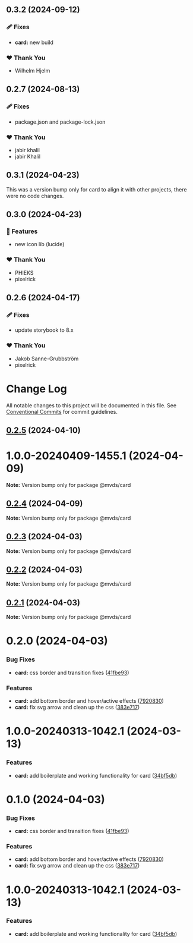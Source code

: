 ## 0.3.2 (2024-09-12)


### 🩹 Fixes

- **card:** new build


### ❤️  Thank You

- Wilhelm Hjelm

## 0.2.7 (2024-08-13)


### 🩹 Fixes

- package.json and package-lock.json


### ❤️  Thank You

- jabir khalil
- jabir Khalil

## 0.3.1 (2024-04-23)

This was a version bump only for card to align it with other projects, there were no code changes.

## 0.3.0 (2024-04-23)

### 🚀 Features

- new icon lib (lucide)

### ❤️ Thank You

- PHIEKS
- pixelrick

## 0.2.6 (2024-04-17)

### 🩹 Fixes

- update storybook to 8.x

### ❤️ Thank You

- Jakob Sanne-Grubbström
- pixelrick

# Change Log

All notable changes to this project will be documented in this file.
See [Conventional Commits](https://conventionalcommits.org) for commit guidelines.

## [0.2.5](old-repo/team-dream/dream/compare/@mvds/card@0.2.3...@mvds/card@0.2.5) (2024-04-10)

# 1.0.0-20240409-1455.1 (2024-04-09)

**Note:** Version bump only for package @mvds/card

## [0.2.4](old-repo/team-dream/dream/compare/@mvds/card@0.2.3...@mvds/card@0.2.4) (2024-04-09)

**Note:** Version bump only for package @mvds/card

## [0.2.3](old-repo/team-dream/dream/compare/@mvds/card@0.2.2...@mvds/card@0.2.3) (2024-04-03)

**Note:** Version bump only for package @mvds/card

## [0.2.2](old-repo/team-dream/dream/compare/@mvds/card@0.2.1...@mvds/card@0.2.2) (2024-04-03)

**Note:** Version bump only for package @mvds/card

## [0.2.1](old-repo/team-dream/dream/compare/@mvds/card@0.2.0...@mvds/card@0.2.1) (2024-04-03)

**Note:** Version bump only for package @mvds/card

# 0.2.0 (2024-04-03)

### Bug Fixes

- **card:** css border and transition fixes ([41fbe93](old-repo/team-dream/dream/commits/41fbe934136137ba56aaa7463b2ec1a4d39c6295))

### Features

- **card:** add bottom border and hover/active effects ([7920830](old-repo/team-dream/dream/commits/792083055574c6b4e2d189f1bc6456ec1c3dea07))
- **card:** fix svg arrow and clean up the css ([383e717](old-repo/team-dream/dream/commits/383e717b1c3e831c98dc25d0a69870b1c1ad03ac))

# 1.0.0-20240313-1042.1 (2024-03-13)

### Features

- **card:** add boilerplate and working functionality for card ([34bf5db](old-repo/team-dream/dream/commits/34bf5db425e25f95bbda4f2fd6873bd2734eae47))

# 0.1.0 (2024-04-03)

### Bug Fixes

- **card:** css border and transition fixes ([41fbe93](old-repo/team-dream/dream/commits/41fbe934136137ba56aaa7463b2ec1a4d39c6295))

### Features

- **card:** add bottom border and hover/active effects ([7920830](old-repo/team-dream/dream/commits/792083055574c6b4e2d189f1bc6456ec1c3dea07))
- **card:** fix svg arrow and clean up the css ([383e717](old-repo/team-dream/dream/commits/383e717b1c3e831c98dc25d0a69870b1c1ad03ac))

# 1.0.0-20240313-1042.1 (2024-03-13)

### Features

- **card:** add boilerplate and working functionality for card ([34bf5db](old-repo/team-dream/dream/commits/34bf5db425e25f95bbda4f2fd6873bd2734eae47))
